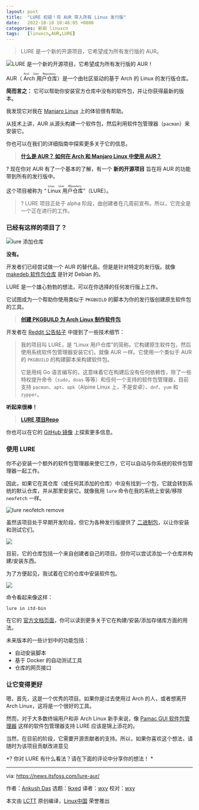```yaml
---
layout: post
title:	"LURE 初窥！将 AUR 带入所有 Linux 发行版"
date:	2022-10-18 10:46:05 +0800 
categories:	新闻 linuxcn 
tags:	[linuxcn,AUR,LURE]
---
```




> 
> LURE 是一个新的开源项目，它希望成为所有发行版的 AUR。
> 
> 
> 


![LURE 是一个新的开源项目，它希望成为所有发行版的 AUR！](/Asserts/Images//attachment/album/202210/18/104605rkuwfzbanj4jjnag.jpg)


AUR（<ruby> Arch 用户仓库 <rt>  Arch User Repository </rt></ruby>）是一个由社区驱动的基于 Arch 的 Linux 的发行版仓库。


**简而言之：** 它可以帮助你安装官方仓库中没有的软件包，并让你获得最新的版本。


我发现它对我在 [Manjaro Linux](https://news.itsfoss.com/manjaro-linux-experience/) 上的体验很有帮助。


从技术上讲，AUR 从源头构建一个软件包，然后利用软件包管理器（`pacman`）来安装它。


你也可以在我们的详细指南中探索更多关于它的信息。



> 
> **[什么是 AUR？ 如何在 Arch 和 Manjaro Linux 中使用 AUR？](https://itsfoss.com/aur-arch-linux/)**
> 
> 
> 


? 现在你对 AUR 有了一个基本的了解，有一个 **新的开源项目** 旨在将 AUR 的功能带到所有的发行版中。


这个项目被称为 “<ruby> Linux 用户仓库 <rt>  Linux User REpository </rt></ruby>”（LURE）。



> 
> ? LURE 项目正处于 alpha 阶段，由创建者在几周前宣布。所以，它完全是一个正在进行的工作。
> 
> 
> 


### 已经有这样的项目了？


![lure 添加仓库](/Asserts/Images//attachment/album/202210/18/104606pjzjjjf90rncmiff.png)


**没有。**


开发者们已经尝试做一个 AUR 的替代品，但是是针对特定的发行版。就像 [makedeb 软件包仓库](https://mpr.makedeb.org) 是针对 Debian 的。


LURE 是一个雄心勃勃的想法，可以在你选择的任何发行版上工作。


它试图成为一个帮助你使用类似于 `PKGBUILD` 的脚本为你的发行版创建原生软件包的工具。



> 
> **[创建 PKGBUILD 为 Arch Linux 制作软件包](https://itsfoss.com/create-pkgbuild/)**
> 
> 
> 


开发者在 [Reddit 公告帖子](https://www.reddit.com/r/linux/comments/xq09nf/lure_aur_on_nonarch_distros/) 中提到了一些技术细节：



> 
> 我的项目叫 LURE，是 “Linux 用户仓库”的简称。它构建原生软件包，然后使用系统软件包管理器安装它们，就像 AUR 一样。它使用一个类似于 AUR 的 `PKGBUILD` 的构建脚本来构建软件包。
> 
> 
> 它是用纯 Go 语言编写的，这意味着它在构建后没有任何依赖性，除了一些特权提升命令（`sudo`，`doas` 等等）和任何一个支持的软件包管理器，目前支持 `pacman`、`apt`、`apk`（Alpine Linux 上，不是安卓）、`dnf`、`yum` 和 `zypper`。
> 
> 
> 


**听起来很棒！**



> 
> **[LURE 项目Repo](https://gitea.arsenm.dev/Arsen6331/lure)**
> 
> 
> 


你也可以在它的 [GitHub 镜像](https://github.com/Arsen6331/lure) 上探索更多信息。


### 使用 LURE


你不必安装一个额外的软件包管理器来使它工作，它可以自动与你系统的软件包管理器一起工作。


因此，如果它在其仓库（或任何其添加的仓库）中没有找到一个包，它就会转到系统的默认仓库，并从那里安装它。就像我用 `lure` 命令在我的系统上安装/移除 `neofetch` 一样。


![lure neofetch remove](/Asserts/Images//attachment/album/202210/18/104606hs3dvvvzf7sppba0.png)


虽然该项目处于早期开发阶段，但它为各种发行版提供了 [二进制包](https://gitea.arsenm.dev/Arsen6331/lure/releases/tag/v0.0.2)，以让你安装和测试它们。


![](/Asserts/Images//attachment/album/202210/18/104606li6orupmrafxo122.jpg)


目前，它的仓库包括一个来自创建者自己的项目。但你可以尝试添加一个仓库并构建/安装东西。


为了方便起见，我试着在它的仓库中安装软件包。


![](/Asserts/Images//attachment/album/202210/18/104606b7th007d3eq71bpt.png)


命令看起来像这样：



```
lure in itd-bin

```

在它的 [官方文档页面](https://github.com/Arsen6331/lure/blob/master/docs/usage.md)，你可以读到更多关于它在构建/安装/添加存储库方面的用法。


未来版本的一些计划中的功能包括：


* 自动安装脚本
* 基于 Docker 的自动测试工具
* 仓库的网页接口


### 让它变得更好


嗯，首先，这是一个优秀的项目。如果你是过去使用过 Arch 的人，或者想离开 Arch Linux，这将是一个很好的工具。


然而，对于大多数终端用户和非 Arch Linux 新手来说，像 [Pamac GUI 软件包管理器](https://itsfoss.com/install-pamac-arch-linux/) 这样的软件包管理器支持 LURE 应该是锦上添花的。


当然，在目前的阶段，它需要开源贡献者的支持。所以，如果你喜欢这个想法，请随时为该项目贡献改进意见


\*? 你对 LURE 有什么看法？请在下面的评论中分享你的想法！ \*




---


via: <https://news.itsfoss.com/lure-aur/>


作者：[Ankush Das](https://news.itsfoss.com/author/ankush/) 选题：[lkxed](https://github.com/lkxed) 译者：[wxy](https://github.com/wxy) 校对：[wxy](https://github.com/wxy)


本文由 [LCTT](https://github.com/LCTT/TranslateProject) 原创编译，[Linux中国](https://linux.cn/) 荣誉推出
